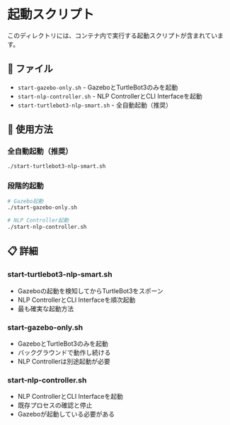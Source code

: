 # 起動スクリプト

このディレクトリには、コンテナ内で実行する起動スクリプトが含まれています。

## 📁 ファイル

- `start-gazebo-only.sh` - GazeboとTurtleBot3のみを起動
- `start-nlp-controller.sh` - NLP ControllerとCLI Interfaceを起動
- `start-turtlebot3-nlp-smart.sh` - 全自動起動（推奨）

## 🚀 使用方法

### 全自動起動（推奨）
```bash
./start-turtlebot3-nlp-smart.sh
```

### 段階的起動
```bash
# Gazebo起動
./start-gazebo-only.sh

# NLP Controller起動
./start-nlp-controller.sh
```

## 📋 詳細

### start-turtlebot3-nlp-smart.sh
- Gazeboの起動を検知してからTurtleBot3をスポーン
- NLP ControllerとCLI Interfaceを順次起動
- 最も確実な起動方法

### start-gazebo-only.sh
- GazeboとTurtleBot3のみを起動
- バックグラウンドで動作し続ける
- NLP Controllerは別途起動が必要

### start-nlp-controller.sh
- NLP ControllerとCLI Interfaceを起動
- 既存プロセスの確認と停止
- Gazeboが起動している必要がある 